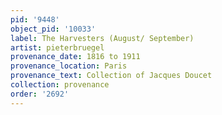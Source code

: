 ```yaml
---
pid: '9448'
object_pid: '10033'
label: The Harvesters (August/ September)
artist: pieterbruegel
provenance_date: 1816 to 1911
provenance_location: Paris
provenance_text: Collection of Jacques Doucet
collection: provenance
order: '2692'
---
```

